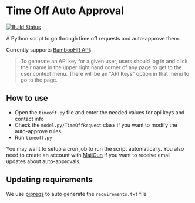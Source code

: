 # Time Off Auto Approval

[![Build Status](https://travis-ci.org/riclage/time_off.svg?branch=master)](https://travis-ci.org/riclage/time_off)

A Python script to go through time off requests and auto-approve them. 

Currently supports [BambooHR API](https://www.bamboohr.com/api/documentation/):
> To generate an API key for a given user, users should log in and click their name in the upper right hand corner of any page to get to the user context menu. There will be an "API Keys" option in that menu to go to the page.

## How to use
- Open the `timeoff.py` file and enter the needed values for api keys and contact info
- Check the `model.py/TimeOffRequest` class if you want to modify the auto-approve rules
- Run `timeoff.py`

You may want to setup a cron job to run the script automatically. You also need to create an account with [MailGun](https://www.mailgun.com/) if you want to receive email updates about auto-approvals.

## Updating requirements
We use [pipreqs](https://github.com/bndr/pipreqs) to auto generate the `requirements.txt` file
